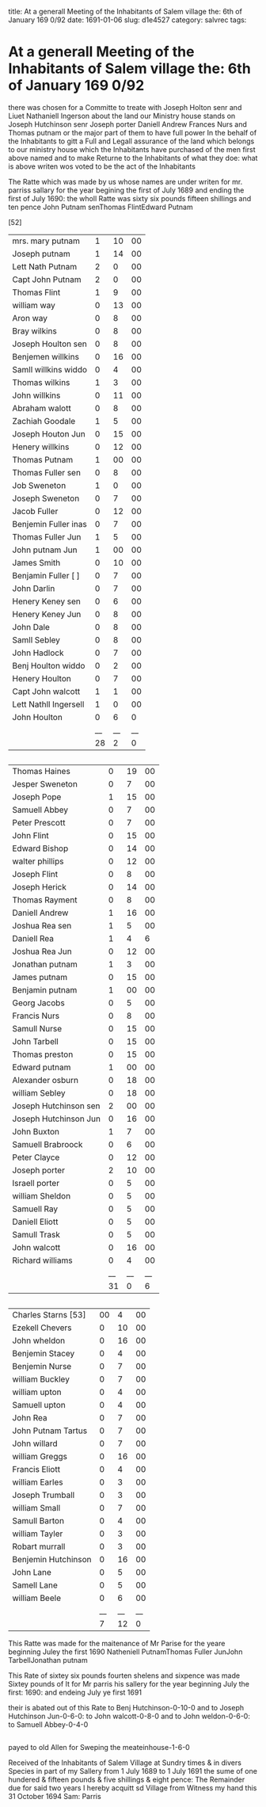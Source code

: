 title: At a generall Meeting of the Inhabitants of Salem village the: 6th of January 169 0/92
date: 1691-01-06
slug: d1e4527
category: salvrec
tags: 


<div markdown class="doc" id="d1e4527">


# At a generall Meeting of the Inhabitants of Salem village the: 6th of January 169 0/92 

there was chosen for a Committe to treate with Joseph Holton senr and Liuet Nathaniell Ingerson about the land our Ministry house stands on Joseph Hutchinson senr Joseph porter Daniell Andrew Frances Nurs and Thomas putnam or the major part of them to have full power In the behalf of the Inhabitants to gitt a Full and Legall assurance of the land which belongs to our ministry house which the Inhabitants have purchased of the men first above named and to make Returne to the Inhabitants of what they doe: what is above writen wos voted to be the act of the Inhabitants

The Ratte which was made by us whose names are under writen for mr. parriss sallary for the year begining the first of July 1689 and ending the first of July 1690: the wholl Ratte was sixty six pounds fifteen shillings and ten pence John Putnam senThomas FlintEdward Putnam

[52]

| | | | |
|-|-|-|-|
| mrs. mary putnam      | 1  | 10 | 00 |
| Joseph putnam         | 1  | 14 | 00 |
| Lett Nath Putnam      | 2  | 0  | 00 |
| Capt John Putnam      | 2  | 0  | 00 |
| Thomas Flint          | 1  | 9  | 00 |
| william way           | 0  | 13 | 00 |
| Aron way              | 0  | 8  | 00 |
| Bray wilkins          | 0  | 8  | 00 |
| Joseph Houlton sen    | 0  | 8  | 00 |
| Benjemen willkins     | 0  | 16 | 00 |
| Samll willkins widdo  | 0  | 4  | 00 |
| Thomas wilkins        | 1  | 3  | 00 |
| John willkins         | 0  | 11 | 00 |
| Abraham walott        | 0  | 8  | 00 |
| Zachiah Goodale       | 1  | 5  | 00 |
| Joseph Houton Jun     | 0  | 15 | 00 |
| Henery willkins       | 0  | 12 | 00 |
| Thomas Putnam         | 1  | 00 | 00 |
| Thomas Fuller sen     | 0  | 8  | 00 |
| Job Sweneton          | 1  | 0  | 00 |
| Joseph Sweneton       | 0  | 7  | 00 |
| Jacob Fuller          | 0  | 12 | 00 |
| Benjemin Fuller inas  | 0  | 7  | 00 |
| Thomas Fuller Jun     | 1  | 5  | 00 |
| John putnam Jun       | 1  | 00 | 00 |
| James Smith           | 0  | 10 | 00 |
| Benjamin Fuller [ ]   | 0  | 7  | 00 |
| John Darlin           | 0  | 7  | 00 |
| Henery Keney sen      | 0  | 6  | 00 |
| Henery Keney Jun      | 0  | 8  | 00 |
| John Dale             | 0  | 8  | 00 |
| Samll Sebley          | 0  | 8  | 00 |
| John Hadlock          | 0  | 7  | 00 |
| Benj Houlton widdo    | 0  | 2  | 00 |
| Henery Houlton        | 0  | 7  | 00 |
| Capt John walcott     | 1  | 1  | 00 |
| Lett Nathll Ingersell | 1  | 0  | 00 |
| John Houlton          | 0  | 6  | 0  |
|                       | __ | __ | __ |
|                       | 28 | 2  | 0  |

##

| | | | |
|-|-|-|-|
| Thomas Haines         | 0  | 19 | 00 |
| Jesper Sweneton       | 0  | 7  | 00 |
| Joseph Pope           | 1  | 15 | 00 |
| Samuell Abbey         | 0  | 7  | 00 |
| Peter Prescott        | 0  | 7  | 00 |
| John Flint            | 0  | 15 | 00 |
| Edward Bishop         | 0  | 14 | 00 |
| walter phillips       | 0  | 12 | 00 |
| Joseph Flint          | 0  | 8  | 00 |
| Joseph Herick         | 0  | 14 | 00 |
| Thomas Rayment        | 0  | 8  | 00 |
| Daniell Andrew        | 1  | 16 | 00 |
| Joshua Rea sen        | 1  | 5  | 00 |
| Daniell Rea           | 1  | 4  | 6  |
| Joshua Rea Jun        | 0  | 12 | 00 |
| Jonathan putnam       | 1  | 3  | 00 |
| James putnam          | 0  | 15 | 00 |
| Benjamin putnam       | 1  | 00 | 00 |
| Georg Jacobs          | 0  | 5  | 00 |
| Francis Nurs          | 0  | 8  | 00 |
| Samull Nurse          | 0  | 15 | 00 |
| John Tarbell          | 0  | 15 | 00 |
| Thomas preston        | 0  | 15 | 00 |
| Edward putnam         | 1  | 00 | 00 |
| Alexander osburn      | 0  | 18 | 00 |
| william Sebley        | 0  | 18 | 00 |
| Joseph Hutchinson sen | 2  | 00 | 00 |
| Joseph Hutchinson Jun | 0  | 16 | 00 |
| John Buxton           | 1  | 7  | 00 |
| Samuell Brabroock     | 0  | 6  | 00 |
| Peter Clayce          | 0  | 12 | 00 |
| Joseph porter         | 2  | 10 | 00 |
| Israell porter        | 0  | 5  | 00 |
| william Sheldon       | 0  | 5  | 00 |
| Samuell Ray           | 0  | 5  | 00 |
| Daniell Eliott        | 0  | 5  | 00 |
| Samull Trask          | 0  | 5  | 00 |
| John walcott          | 0  | 16 | 00 |
| Richard williams      | 0  | 4  | 00 |
|                       | __ | __ | __ |
|                       | 31 | 0  | 6  |

##

| | | | |
|-|-|-|-|
| Charles Starns [53] | 00 | 4  | 00 |
| Ezekell Chevers     | 0  | 10 | 00 |
| John wheldon        | 0  | 16 | 00 |
| Benjemin Stacey     | 0  | 4  | 00 |
| Benjemin Nurse      | 0  | 7  | 00 |
| william Buckley     | 0  | 7  | 00 |
| william upton       | 0  | 4  | 00 |
| Samuell upton       | 0  | 4  | 00 |
| John Rea            | 0  | 7  | 00 |
| John Putnam Tartus  | 0  | 7  | 00 |
| John willard        | 0  | 7  | 00 |
| william Greggs      | 0  | 16 | 00 |
| Francis Eliott      | 0  | 4  | 00 |
| william Earles      | 0  | 3  | 00 |
| Joseph Trumball     | 0  | 3  | 00 |
| william Small       | 0  | 7  | 00 |
| Samull Barton       | 0  | 4  | 00 |
| william Tayler      | 0  | 3  | 00 |
| Robart murrall      | 0  | 3  | 00 |
| Benjemin Hutchinson | 0  | 16 | 00 |
| John Lane           | 0  | 5  | 00 |
| Samell Lane         | 0  | 5  | 00 |
| william Beele       | 0  | 6  | 00 |
|                     | __ | __ | __ |
|                     | 7  | 12 | 0  |

This Ratte was made for the maitenance of Mr Parise for the yeare beginning Juley the first 1690 Natheniell PutnamThomas Fuller JunJohn TarbellJonathan putnam

This Rate of sixtey six pounds fourten shelens and sixpence was made Sixtey pounds of It for Mr parris his sallery for the year beginning July the first: 1690: and endeing July ye first 1691

their is abated out of this Rate to Benj Hutchinson-0-10-0 and to Joseph Hutchinson Jun-0-6-0: to John walcott-0-8-0 and to John weldon-0-6-0: to Samuell Abbey-0-4-0

## 

payed to old Allen for Sweping the meateinhouse-1-6-0

Received of the Inhabitants of Salem Village at Sundry times & in divers Species in part of my Sallery from 1 July 1689 to 1 July 1691 the sume of one hundered & fifteen pounds & five shillings & eight pence: The Remainder due for said two years I hereby acquitt sd Village from Witness my hand this 31 October 1694 Sam: Parris
</div>
